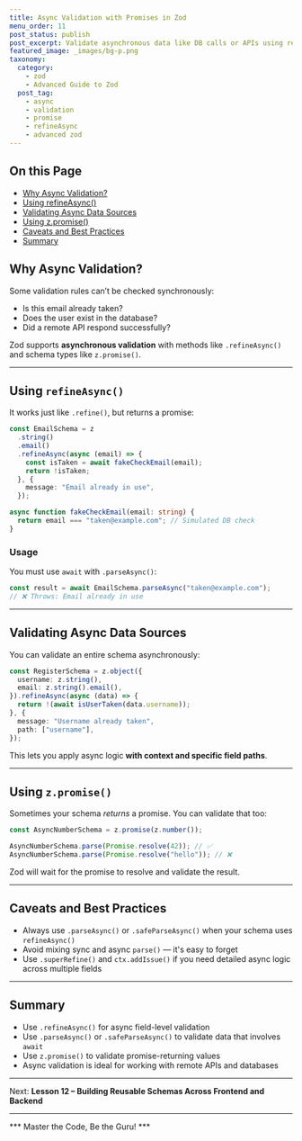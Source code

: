 ```yaml
---
title: Async Validation with Promises in Zod
menu_order: 11
post_status: publish
post_excerpt: Validate asynchronous data like DB calls or APIs using refineAsync and parseAsync.
featured_image: _images/bg-p.png
taxonomy:
  category:
    - zod
    - Advanced Guide to Zod
  post_tag:
    - async
    - validation
    - promise
    - refineAsync
    - advanced zod
---
```


<div class="toc" markdown="1">

## On this Page

- [Why Async Validation?](#why-async-validation)
- [Using refineAsync()](#using-refineasync)
- [Validating Async Data Sources](#validating-async-data-sources)
- [Using z.promise()](#using-zpromise)
- [Caveats and Best Practices](#caveats-and-best-practices)
- [Summary](#summary)

</div>

<div class="guru-main" markdown="1">

## Why Async Validation?

Some validation rules can’t be checked synchronously:

- Is this email already taken?
- Does the user exist in the database?
- Did a remote API respond successfully?

Zod supports **asynchronous validation** with methods like `.refineAsync()` and schema types like `z.promise()`.

---

## Using `refineAsync()`

It works just like `.refine()`, but returns a promise:

```ts
const EmailSchema = z
  .string()
  .email()
  .refineAsync(async (email) => {
    const isTaken = await fakeCheckEmail(email);
    return !isTaken;
  }, {
    message: "Email already in use",
  });

async function fakeCheckEmail(email: string) {
  return email === "taken@example.com"; // Simulated DB check
}
```

### Usage

You must use `await` with `.parseAsync()`:

```ts
const result = await EmailSchema.parseAsync("taken@example.com");
// ❌ Throws: Email already in use
```

---

## Validating Async Data Sources

You can validate an entire schema asynchronously:

```ts
const RegisterSchema = z.object({
  username: z.string(),
  email: z.string().email(),
}).refineAsync(async (data) => {
  return !(await isUserTaken(data.username));
}, {
  message: "Username already taken",
  path: ["username"],
});
```

This lets you apply async logic **with context and specific field paths**.

---

## Using `z.promise()`

Sometimes your schema *returns* a promise. You can validate that too:

```ts
const AsyncNumberSchema = z.promise(z.number());

AsyncNumberSchema.parse(Promise.resolve(42)); // ✅
AsyncNumberSchema.parse(Promise.resolve("hello")); // ❌
```

Zod will wait for the promise to resolve and validate the result.

---

## Caveats and Best Practices

- Always use `.parseAsync()` or `.safeParseAsync()` when your schema uses `refineAsync()`
- Avoid mixing sync and async `parse()` — it's easy to forget
- Use `.superRefine()` and `ctx.addIssue()` if you need detailed async logic across multiple fields

---

## Summary

- Use `.refineAsync()` for async field-level validation
- Use `.parseAsync()` or `.safeParseAsync()` to validate data that involves `await`
- Use `z.promise()` to validate promise-returning values
- Async validation is ideal for working with remote APIs and databases

---

Next: **Lesson 12 – Building Reusable Schemas Across Frontend and Backend**

---

*** Master the Code, Be the Guru! ***

</div>
